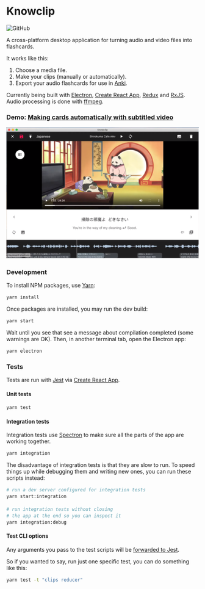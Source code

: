 # Knowclip
![GitHub](https://img.shields.io/github/license/knowclip/knowclip)

A cross-platform desktop application for turning audio and video files into flashcards.

It works like this:

1. Choose a media file.
2. Make your clips (manually or automatically).
3. Export your audio flashcards for use in [Anki](https://apps.ankiweb.net/).

Currently being built with [Electron](https://electronjs.org), [Create React App](https://github.com/facebookincubator/create-react-app), [Redux](https://redux.js.org/) and [RxJS](https://rxjs-dev.firebaseapp.com/). Audio processing is done with [ffmpeg](https://ffmpeg.org/).

### Demo: [Making cards automatically with subtitled video](https://www.youtube.com/watch?v=kFEfS8dyKQ8)
[![Knowclip](img/screenshot_200324.png)](https://www.youtube.com/watch?v=Duy8f4bOa-Y)


### Development

To install NPM packages, use [Yarn](https://yarnpkg.com/):

```bash
yarn install
```

Once packages are installed, you may run the dev build:

```bash
yarn start
```

Wait until you see that see a message about compilation completed (some warnings are OK). Then, in another terminal tab, open the Electron app:

```bash
yarn electron
```

### Tests

Tests are run with [Jest](https://jestjs.io/) via [Create React App](https://create-react-app.dev/docs/running-tests/).

#### Unit tests

```bash
yarn test
```

#### Integration tests

Integration tests use [Spectron](https://electronjs.org/spectron) to make sure all the parts of the app are working together.

```bash
yarn integration
```


The disadvantage of integration tests is that they are slow to run. To speed things up while debugging them and writing new ones, you can run these scripts instead:

```bash
# run a dev server configured for integration tests
yarn start:integration

# run integration tests without closing
# the app at the end so you can inspect it
yarn integration:debug
```

#### Test CLI options

Any arguments you pass to the test scripts will be [forwarded to Jest](https://jestjs.io/docs/en/cli).

So if you wanted to say, run just one specific test, you can do something like this:

```bash
yarn test -t "clips reducer"
```

